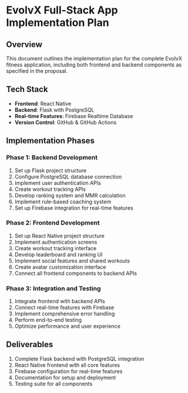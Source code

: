 # EvolvX Full-Stack App Implementation Plan

## Overview
This document outlines the implementation plan for the complete EvolvX fitness application, including both frontend and backend components as specified in the proposal.

## Tech Stack
- **Frontend**: React Native
- **Backend**: Flask with PostgreSQL
- **Real-time Features**: Firebase Realtime Database
- **Version Control**: GitHub & GitHub Actions

## Implementation Phases

### Phase 1: Backend Development
1. Set up Flask project structure
2. Configure PostgreSQL database connection
3. Implement user authentication APIs
4. Create workout tracking APIs
5. Develop ranking system and MMR calculation
6. Implement rule-based coaching system
7. Set up Firebase integration for real-time features

### Phase 2: Frontend Development
1. Set up React Native project structure
2. Implement authentication screens
3. Create workout tracking interface
4. Develop leaderboard and ranking UI
5. Implement social features and shared workouts
6. Create avatar customization interface
7. Connect all frontend components to backend APIs

### Phase 3: Integration and Testing
1. Integrate frontend with backend APIs
2. Connect real-time features with Firebase
3. Implement comprehensive error handling
4. Perform end-to-end testing
5. Optimize performance and user experience

## Deliverables
1. Complete Flask backend with PostgreSQL integration
2. React Native frontend with all core features
3. Firebase configuration for real-time features
4. Documentation for setup and deployment
5. Testing suite for all components
